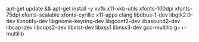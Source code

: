 apt-get update && apt-get install -y xvfb x11-xkb-utils xfonts-100dpi xfonts-75dpi xfonts-scalable 
xfonts-cyrillic x11-apps clang libdbus-1-dev libgtk2.0-dev libnotify-dev libgnome-keyring-dev libgconf2-dev 
libasound2-dev libcap-dev libcups2-dev libxtst-dev
libxss1 libnss3-dev gcc-multilib g++-multilib
